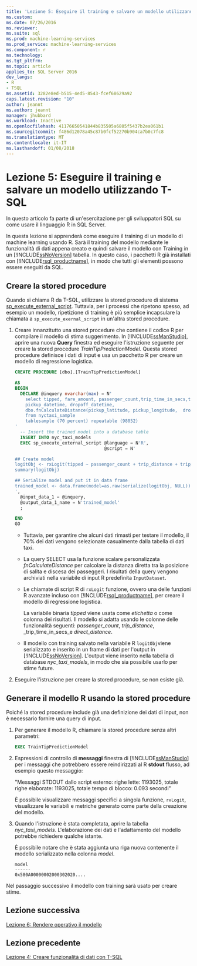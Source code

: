 ```yaml
---
title: 'Lezione 5: Eseguire il training e salvare un modello utilizzando T-SQL | Documenti Microsoft'
ms.custom: 
ms.date: 07/26/2016
ms.reviewer: 
ms.suite: sql
ms.prod: machine-learning-services
ms.prod_service: machine-learning-services
ms.component: r
ms.technology: 
ms.tgt_pltfrm: 
ms.topic: article
applies_to: SQL Server 2016
dev_langs:
- R
- TSQL
ms.assetid: 3282e8ed-b515-4ed5-8543-fcef68629a92
caps.latest.revision: "10"
author: jeannt
ms.author: jeannt
manager: jhubbard
ms.workload: Inactive
ms.openlocfilehash: 41176650541844b835505a6805f5437b2ea061b1
ms.sourcegitcommit: f486d12078a45c87b0fcf52270b904ca7b0c7fc8
ms.translationtype: MT
ms.contentlocale: it-IT
ms.lasthandoff: 01/08/2018
---
```

# <a name="lesson-5-train-and-save-a-model-using-t-sql"></a>Lezione 5: Eseguire il training e salvare un modello utilizzando T-SQL

In questo articolo fa parte di un'esercitazione per gli sviluppatori SQL su come usare il linguaggio R in SQL Server.

In questa lezione si apprenderà come eseguire il training di un modello di machine learning usando R. Sarà il training del modello mediante le funzionalità di dati appena creato e quindi salvare il modello con Training in un [!INCLUDE[ssNoVersion](../../includes/ssnoversion-md.md)] tabella. In questo caso, i pacchetti R già installati con [!INCLUDE[rsql_productname](../../includes/rsql-productname-md.md)], in modo che tutti gli elementi possono essere eseguiti da SQL.

## <a name="create-the-stored-procedure"></a>Creare la stored procedure

Quando si chiama R da T-SQL, utilizzare la stored procedure di sistema [sp_execute_external_script](../../relational-databases/system-stored-procedures/sp-execute-external-script-transact-sql.md). Tuttavia, per i processi che ripetono spesso, ad esempio un modello, ripetizione di training è più semplice incapsulare la chiamata a `sp_execute_exernal_script` in un'altra stored procedure.

1.  Creare innanzitutto una stored procedure che contiene il codice R per compilare il modello di stima suggerimento. In [!INCLUDE[ssManStudio](../../includes/ssmanstudio-md.md)], aprire una nuova **Query** finestra ed eseguire l'istruzione seguente per creare la stored procedure _TrainTipPredictionModel_. Questa stored procedure definisce i dati di input e usa un pacchetto R per creare un modello di regressione logistica.

    ```SQL
    CREATE PROCEDURE [dbo].[TrainTipPredictionModel]
    
    AS
    BEGIN
      DECLARE @inquery nvarchar(max) = N'
        select tipped, fare_amount, passenger_count,trip_time_in_secs,trip_distance,
        pickup_datetime, dropoff_datetime,
        dbo.fnCalculateDistance(pickup_latitude, pickup_longitude,  dropoff_latitude, dropoff_longitude) as direct_distance
        from nyctaxi_sample
        tablesample (70 percent) repeatable (98052)
    '
      -- Insert the trained model into a database table
      INSERT INTO nyc_taxi_models
      EXEC sp_execute_external_script @language = N'R',
                                      @script = N'
    
    ## Create model
    logitObj <- rxLogit(tipped ~ passenger_count + trip_distance + trip_time_in_secs + direct_distance, data = InputDataSet)
    summary(logitObj)
    
    ## Serialize model and put it in data frame
    trained_model <- data.frame(model=as.raw(serialize(logitObj, NULL)));
    ',
      @input_data_1 = @inquery,
      @output_data_1_name = N'trained_model'
      ;
    
    END
    GO
    ```

    - Tuttavia, per garantire che alcuni dati rimasti per testare il modello, il 70% dei dati vengono selezionate casualmente dalla tabella di dati taxi.
    
    - La query SELECT usa la funzione scalare personalizzata _fnCalculateDistance_ per calcolare la distanza diretta tra la posizione di salita e discesa dei passeggeri.  I risultati della query vengono archiviati nella variabile di input R predefinita `InputDataset`.
  
    - Le chiamate di script R di `rxLogit` funzione, ovvero una delle funzioni R avanzate incluso con [!INCLUDE[rsql_productname](../../includes/rsql-productname-md.md)], per creare il modello di regressione logistica.
  
        La variabile binaria _tipped_ viene usata come *etichetta* o come colonna dei risultati. Il modello si adatta usando le colonne delle funzionalità seguenti:  _passenger_count_, _trip_distance_, _trip_time_in_secs_e _direct_distance_.
  
    -   Il modello con training salvato nella variabile R `logitObj`viene serializzato e inserito in un frame di dati per l'output in [!INCLUDE[ssNoVersion](../../includes/ssnoversion-md.md)]. L'output viene inserito nella tabella di database _nyc_taxi_models_, in modo che sia possibile usarlo per stime future.
  
2.  Eseguire l'istruzione per creare la stored procedure, se non esiste già.

## <a name="generate-the-r-model-using-the-stored-procedure"></a>Generare il modello R usando la stored procedure

Poiché la stored procedure include già una definizione dei dati di input, non è necessario fornire una query di input.

1. Per generare il modello R, chiamare la stored procedure senza altri parametri:

    ```SQL
    EXEC TrainTipPredictionModel
    ```

2. Espressioni di controllo di **messaggi** finestra di [!INCLUDE[ssManStudio](../../includes/ssmanstudio-md.md)] per i messaggi che potrebbero essere reindirizzati al R **stdout** flusso, ad esempio questo messaggio: 

    "Messaggi STDOUT dallo script esterno: righe lette: 1193025, totale righe elaborate: 1193025, totale tempo di blocco: 0.093 secondi"

    È possibile visualizzare messaggi specifici a singola funzione, `rxLogit`, visualizzare le variabili e metriche generato come parte della creazione del modello.

3.  Quando l'istruzione è stata completata, aprire la tabella *nyc_taxi_models*. L'elaborazione dei dati e l'adattamento del modello potrebbe richiedere qualche istante.

    È possibile notare che è stata aggiunta una riga nuova contenente il modello serializzato nella colonna _model_.

    ```
    model
    ------
    0x580A00000002000302020....
    ```

Nel passaggio successivo il modello con training sarà usato per creare stime.

## <a name="next-lesson"></a>Lezione successiva

[Lezione 6: Rendere operativo il modello](../tutorials/sqldev-operationalize-the-model.md)

## <a name="previous-lesson"></a>Lezione precedente

[Lezione 4: Creare funzionalità di dati con T-SQL](..//tutorials/sqldev-create-data-features-using-t-sql.md)

